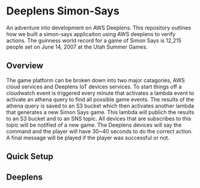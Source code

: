 # Deeplens Simon-Says
<p>
An adventure into development on AWS Deeplens.  This repository outlines how we built a simon-says 
applicaiton using AWS deeplens to verify actions. The guinness world record for a game of Simon Says 
is 12,215 people set on June 14, 2007 at the Utah Summer Games.   
</p>

## Overview
<p>
The game platform can be broken down into two major catagories, AWS cloud services and Deeplens IoT devices services.
To start things off a cloudwatch event is triggered every minute that activates a lambda event to activate an athena query to find all possible game events.  
The results of the athena query is saved to an S3 bucket which then activates another lambda that generates a new Simon Says game.  This lambda will publich the 
results to an S3 bucket and to an SNS topic.  All devices that are subscribes to this topic will be notified of a new game.  The Deeplens devices will say the command
and the player will have 30~40 seconds to do the correct action.  A final message will be played if the player was successful or not.  
</p>

## Quick Setup

## Deeplens

## 